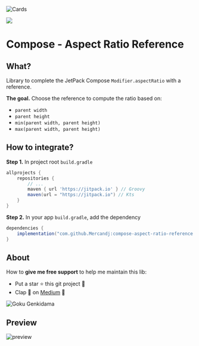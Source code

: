 ![Cards](https://user-images.githubusercontent.com/3717316/229348080-6464b0b7-0954-49b7-9172-8a08251d2136.jpg)

[![](https://jitpack.io/v/Mercandj/compose-aspect-ratio-reference.svg)](https://jitpack.io/#Mercandj/compose-aspect-ratio-reference)

# Compose - Aspect Ratio Reference

## What?

Library to complete the JetPack Compose `Modifier.aspectRatio` with a reference.

**The goal.** Choose the reference to compute the ratio based on:

- `parent width`
- `parent height`
- `min(parent width, parent height)`
- `max(parent width, parent height)`

## How to integrate?

**Step 1.** In project root `build.gradle`

```groovy
allprojects {
    repositories {
        // ...
        maven { url 'https://jitpack.io' } // Groovy
        maven(url = "https://jitpack.io") // Kts
    }
}
```

**Step 2.** In your app `build.gradle`, add the dependency

```groovy
dependencies {
    implementation("com.github.Mercandj:compose-aspect-ratio-reference:0.00.01")
}
```

## About

How to **give me free support** to help me maintain this lib:

- Put a star ⭐️ this git project 🙏
- Clap 👏 on [Medium](https://medium.com/@jonathan.mercandalli_41381/aspect-ratio-with-reference-in-jetpack-compose-9bf9b79016ee) 🙏

![Goku Genkidama](https://user-images.githubusercontent.com/3717316/229345557-4094875a-c889-4c18-8f9f-bd4c6ef754f3.jpg)

## Preview

![preview](https://miro.medium.com/v2/resize:fit:4800/format:webp/1*pmS0_cNRQhOe5mmOMA2HkA.png)